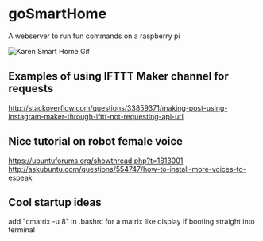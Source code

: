 # goSmartHome

A webserver to run fun commands on a raspberry pi

![Karen Smart Home Gif](https://files.aaronthedev.com/$/pytjw)

## Examples of using IFTTT Maker channel for requests

http://stackoverflow.com/questions/33859371/making-post-using-instagram-maker-through-ifttt-not-requesting-api-url

## Nice tutorial on robot female voice
https://ubuntuforums.org/showthread.php?t=1813001
http://askubuntu.com/questions/554747/how-to-install-more-voices-to-espeak

## Cool startup ideas
add "cmatrix -u 8" in .bashrc for a matrix like display if booting straight into terminal
